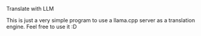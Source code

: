 Translate with LLM

This is just a very simple program to use a llama.cpp server as a translation engine. Feel free to use it :D

